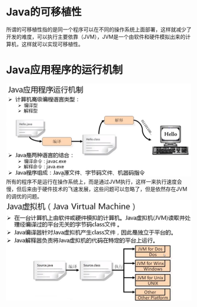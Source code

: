# Java的可移植性
所谓的可移植性指的是同一个程序可以在不同的操作系统上面部署，这样就减少了开发的难度，可以执行主要依靠（JVM），JVM是一个由软件和硬件模拟出来的计算机，这样就可以实现可移植性。
# Java应用程序的运行机制
![Java运行机制](https://github.com/zihaopang/Backen-develope/blob/master/pics/Java/Java%E5%9F%BA%E7%A1%80/1.Java%E8%BF%90%E8%A1%8C%E6%9C%BA%E5%88%B6.JPG)
所有的程序不是运行在操作系统上，而是通过JVM执行，这样一来执行速度会慢，但后来由于硬件技术的飞速发展，这些问题可以忽略了，但是依然存在JVM的调优的问题。
![Java虚拟机](https://github.com/zihaopang/Backen-develope/blob/master/pics/Java/Java%E5%9F%BA%E7%A1%80/2.Java%E8%99%9A%E6%8B%9F%E6%9C%BA.JPG)


